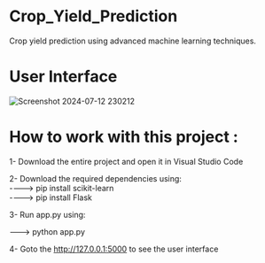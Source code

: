 # Crop_Yield_Prediction
Crop yield prediction using advanced machine learning techniques.
# User Interface

![Screenshot 2024-07-12 230212](https://github.com/user-attachments/assets/7881164d-dbd4-4a73-84a4-4ffbae3b4638)

# How to work with this project :

1- Download the entire project and open it in Visual Studio Code 

2- Download the required dependencies using:<br>
----> pip install scikit-learn<br>
----> pip install Flask<br>

3- Run app.py using:

---> python app.py

4- Goto the http://127.0.0.1:5000 to see the user interface


